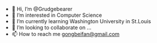 - 👋 Hi, I’m @Grudgebearer
- 👀 I’m interested in Computer Science
- 🌱 I’m currently learning Washington University in St.Louis
- 💞️ I’m looking to collaborate on ...
- 📫 How to reach me gongbeifan@gmail.com

<!---
Grudgebearer/Grudgebearer is a ✨ special ✨ repository because its `README.md` (this file) appears on your GitHub profile.
You can click the Preview link to take a look at your changes.
--->
